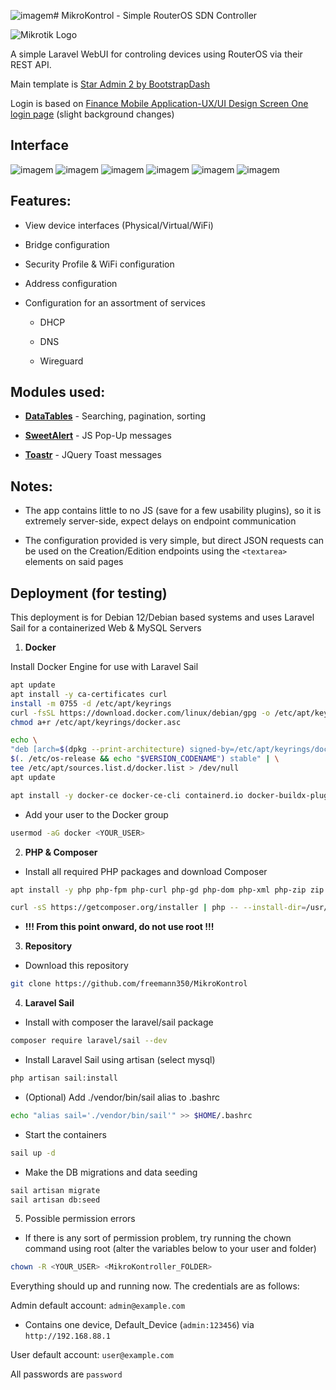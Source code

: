 ![imagem](https://github.com/freemann350/MikroKontrol/assets/25934321/f0942058-a7fc-4cde-b333-070df130c74f)# MikroKontrol - Simple RouterOS SDN Controller

![Mikrotik Logo](https://mikrotik.com/img/mtv2/logo_fb_2.png)

A simple Laravel WebUI for controling devices using RouterOS via their REST API.

Main template is [Star Admin 2 by BootstrapDash](https://demo.bootstrapdash.com/star-admin2-free/template/index.html)

Login is based on [Finance Mobile Application-UX/UI Design Screen One login page](https://codepen.io/sowg/pen/qBXjXoE) (slight background changes)

## Interface

![imagem](https://github.com/freemann350/MikroKontrol/assets/25934321/682ab72e-2f9d-4e02-83f3-788ca83171b8)
![imagem](https://github.com/freemann350/MikroKontrol/assets/25934321/dc1fe3bb-ad2b-4e53-8791-1f567ee08fae)
![imagem](https://github.com/freemann350/MikroKontrol/assets/25934321/16df5adf-965f-4006-84e6-597d423bf646)
![imagem](https://github.com/freemann350/MikroKontrol/assets/25934321/3675c74e-fa37-422c-975b-c9d84a9c3b3b)
![imagem](https://github.com/freemann350/MikroKontrol/assets/25934321/4fc3d553-3f7b-4f2f-bbf3-10a34be4b691)
![imagem](https://github.com/freemann350/MikroKontrol/assets/25934321/235287d5-26f3-46fb-9772-1af768b6bb29)

## Features:

- View device interfaces (Physical/Virtual/WiFi)

- Bridge configuration

- Security Profile & WiFi configuration

- Address configuration

- Configuration for an assortment of services

    - DHCP

    - DNS

    - Wireguard

## Modules used:

- [**DataTables**](https://datatables.net/) - Searching, pagination, sorting

- [**SweetAlert**](https://sweetalert2.github.io/) - JS Pop-Up messages

- [**Toastr**](https://www.jqueryscript.net/other/Highly-Customizable-jQuery-Toast-Message-Plugin-Toastr.html) - JQuery Toast messages

  

## Notes:

- The app contains little to no JS (save for a few usability plugins), so it is extremely server-side, expect delays on endpoint communication

- The configuration provided is very simple, but direct JSON requests can be used on the Creation/Edition endpoints using the `<textarea>` elements on said pages 

  
## Deployment (for testing)

This deployment is for Debian 12/Debian based systems and uses Laravel Sail for a containerized Web & MySQL Servers

1. **Docker**

Install Docker Engine for use with Laravel Sail
```sh
apt update
apt install -y ca-certificates curl
install -m 0755 -d /etc/apt/keyrings
curl -fsSL https://download.docker.com/linux/debian/gpg -o /etc/apt/keyrings/docker.asc
chmod a+r /etc/apt/keyrings/docker.asc

echo \
"deb [arch=$(dpkg --print-architecture) signed-by=/etc/apt/keyrings/docker.asc] https://download.docker.com/linux/debian \
$(. /etc/os-release && echo "$VERSION_CODENAME") stable" | \
tee /etc/apt/sources.list.d/docker.list > /dev/null
apt update

apt install -y docker-ce docker-ce-cli containerd.io docker-buildx-plugin docker-compose-plugin
```

- Add your user to the Docker group
```sh
usermod -aG docker <YOUR_USER>
```
2. **PHP & Composer**
- Install all required PHP packages and download Composer 
```sh
apt install -y php php-fpm php-curl php-gd php-dom php-xml php-zip zip unzip

curl -sS https://getcomposer.org/installer | php -- --install-dir=/usr/bin --filename=composer
```
- **!!! From this point onward, do not use root !!!**

3. **Repository**

- Download this repository
```sh
git clone https://github.com/freemann350/MikroKontrol
```

4. **Laravel Sail**
- Install with composer the laravel/sail package
```sh
composer require laravel/sail --dev
```

- Install Laravel Sail using artisan (select mysql)
```sh
php artisan sail:install 
```
- (Optional) Add ./vendor/bin/sail alias to .bashrc
```sh
echo "alias sail='./vendor/bin/sail'" >> $HOME/.bashrc
```
- Start the containers
```sh
sail up -d
```
- Make the DB migrations and data seeding
```sh
sail artisan migrate
sail artisan db:seed
```
5. Possible permission errors
- If there is any sort of permission problem, try running the chown command using root (alter the variables below to your user and folder)
```sh
chown -R <YOUR_USER> <MikroKontroller_FOLDER>
```
Everything should up and running now. The credentials are as follows:

Admin default account: `admin@example.com`
- Contains one device, Default_Device (`admin:123456`) via `http://192.168.88.1`

User default account: `user@example.com`

All passwords are `password`
